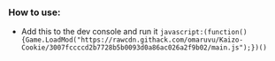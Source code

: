 ### How to use:
- Add this to the dev console and run it `javascript:(function(){Game.LoadMod("https://rawcdn.githack.com/omaruvu/Kaizo-Cookie/3007fccccd2b7728b5b0093d0a86ac026a2f9b02/main.js");})()`
